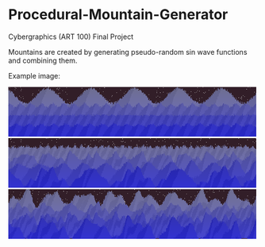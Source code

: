 # Procedural-Mountain-Generator
Cybergraphics (ART 100) Final Project

Mountains are created by generating pseudo-random sin wave functions and combining them.

Example image:

<img src="/Outputs/First%20Attempt/one_sin/four_ranges.png"/>
<img src="/Outputs/First%20Attempt/four_sin/four_ranges.png"/>
<img src="/Outputs/First%20Attempt/eight_sin/four_ranges.png"/>
